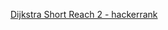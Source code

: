 [Dijkstra Short Reach 2 - hackerrank](https://www.hackerrank.com/challenges/dijkstrashortreach/problem?h_r=internal-search)